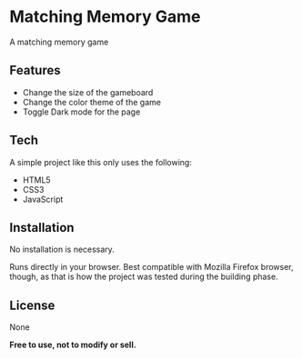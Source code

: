 # Matching Memory Game
A matching memory game

## Features

- Change the size of the gameboard
- Change the color theme of the game
- Toggle Dark mode for the page

## Tech

A simple project like this only uses the following:

- HTML5
- CSS3
- JavaScript


## Installation

No installation is necessary.

Runs directly in your browser. Best compatible with Mozilla Firefox browser, though, 
as that is how the project was tested during the building phase.


## License

None

**Free to use, not to modify or sell.**
